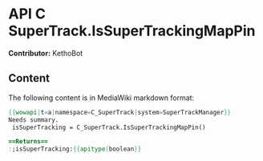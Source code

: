 # API C SuperTrack.IsSuperTrackingMapPin

**Contributor:** KethoBot

## Content

The following content is in MediaWiki markdown format:

```mediawiki
{{wowapi|t=a|namespace=C_SuperTrack|system=SuperTrackManager}}
Needs summary.
 isSuperTracking = C_SuperTrack.IsSuperTrackingMapPin()

==Returns==
:;isSuperTracking:{{apitype|boolean}}
```